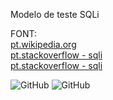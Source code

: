 Modelo de teste SQLi

FONT:  
[pt.wikipedia.org](https://pt.wikipedia.org/wiki/Inje%C3%A7%C3%A3o_de_SQL)   
[pt.stackoverflow - sqli](https://pt.stackoverflow.com/questions/100729/como-acontece-um-sql-injection)   
[pt.stackoverflow - sqli ](https://pt.stackoverflow.com/questions/488170/como-previnir-sql-injection-where-clause)


    
 ![GitHub](https://img.shields.io/badge/python-3.9-blue) ![GitHub](https://img.shields.io/badge/licence-MIT-GREE) 

